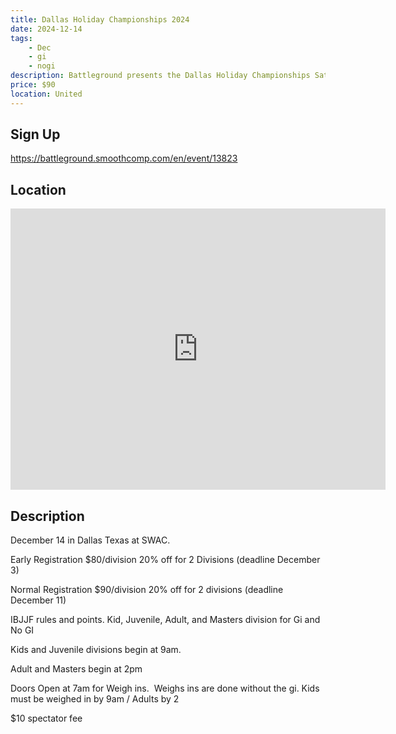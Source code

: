 ```yaml
---
title: Dallas Holiday Championships 2024
date: 2024-12-14
tags:
    - Dec
    - gi 
    - nogi 
description: Battleground presents the Dallas Holiday Championships Saturday December 14
price: $90
location: United
---
```

## Sign Up
https://battleground.smoothcomp.com/en/event/13823

## Location
<iframe src="https://www.google.com/maps/embed?pb=!1m18!1m12!1m3!1d12345.6789!2d!3d!2m3!1f0!2f0!3f0!3m2!1i1024!2i768!4f13.1!3m3!1m2!1s0x0%3A0x0!2z!5e0!3m2!1sen!2sus!4v1234567890" width="600" height="450" style="border:0;" allowfullscreen="" loading="lazy"></iframe>

## Description
December 14 in Dallas Texas at SWAC. 


Early Registration $80/division 20% off for 2 Divisions (deadline December 3)


Normal Registration $90/division 20% off for 2 divisions (deadline December 11)


IBJJF rules and points. Kid, Juvenile, Adult, and Masters division for Gi and No GI 


Kids and Juvenile divisions begin at 9am.


Adult and Masters begin at 2pm


Doors Open at 7am for Weigh ins.  Weighs ins are done without the gi. Kids must be weighed in by 9am / Adults by 2


$10 spectator fee